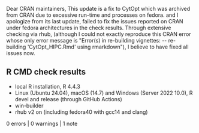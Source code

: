 Dear CRAN maintainers, 
This update is a fix to CytOpt which was archived from CRAN due to excessive 
run-time and processes on fedora. and I apologize from its last update, 
failed to fix the issues reported on CRAN under fedora architectures in the 
check results. 
Through extensive checking via rhub, (although I could not exactly reproduce 
this CRAN error whose only error message is "Error(s) in re-building vignettes: 
-- re-building 'CytOpt_HIPC.Rmd' using rmarkdown"), I believe to have 
fixed all issues now.
 
## R CMD check results

 * local R installation, R 4.4.3
 * Linux (Ubuntu 24.04), macOS (14.7) and Windows (Server 2022 10.0), R devel and release (through GitHub Actions)
 * win-builder
 * rhub v2 on (including fedora40 with gcc14 and clang)

0 errors | 0 warnings | 1 note

